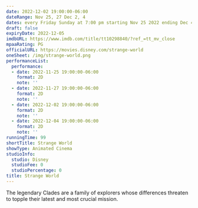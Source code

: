 ```yaml
---
date: 2022-12-02 19:00:00-06:00
dateRange: Nov 25, 27 Dec 2, 4
dates: every Friday Sunday at 7:00 pm starting Nov 25 2022 ending Dec 4 2022
draft: false
expiryDate: 2022-12-05
imdbURL: https://www.imdb.com/title/tt10298840/?ref_=tt_mv_close
mpaaRating: PG
officialURL: https://movies.disney.com/strange-world
oneSheet: /img/strange-world.png
performanceList:
  performance:
  - date: 2022-11-25 19:00:00-06:00
    format: 2D
    note: ''
  - date: 2022-11-27 19:00:00-06:00
    format: 2D
    note: ''
  - date: 2022-12-02 19:00:00-06:00
    format: 2D
    note: ''
  - date: 2022-12-04 19:00:00-06:00
    format: 2D
    note: ''
runningTime: 99
shortTitle: Strange World
showType: Animated Cinema
studioInfo:
  studio: Disney
  studioFee: 0
  studioPercentage: 0
title: Strange World
---
```


The legendary Clades are a family of explorers whose differences threaten to topple their latest and most crucial mission.